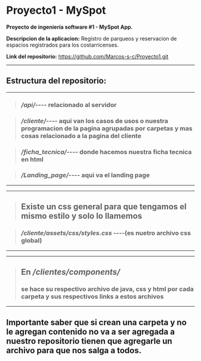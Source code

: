 # Proyecto1 - MySpot

**Proyecto de ingeniería software #1 - MySpot App.**

**Descripcion de la aplicacion:** Registro de parqueos y reservacion de espacios registrados para los costarricenses.

**Link del repositorio:** https://github.com/Marcos-s-c/Proyecto1.git 

---

## Estructura del repositorio:

---

> ### _/api/_---- relacionado al servidor

> ### _/cliente/_---- aqui van los casos de usos o nuestra programacion de la pagina agrupadas por carpetas y mas cosas relacionado a la pagina del cliente

> ### _/ficha_tecnica/_---- donde hacemos nuestra ficha tecnica en html

> ### _/Landing_page/_---- aqui va el landing page

---

---

> ## Existe un css general para que tengamos el mismo estilo y solo lo llamemos

> ### _/cliente/assets/css/styles.css_ ----(es nuetro archivo css global)

---

---

> ## En _/clientes/components/_
>
> ### se hace su respectivo archivo de java, css y html por cada carpeta y sus respectivos links a estos archivos

---

## Importante saber que si crean una carpeta y no le agregan contenido no va a ser agregada a nuestro repositorio tienen que agregarle un archivo para que nos salga a todos.
